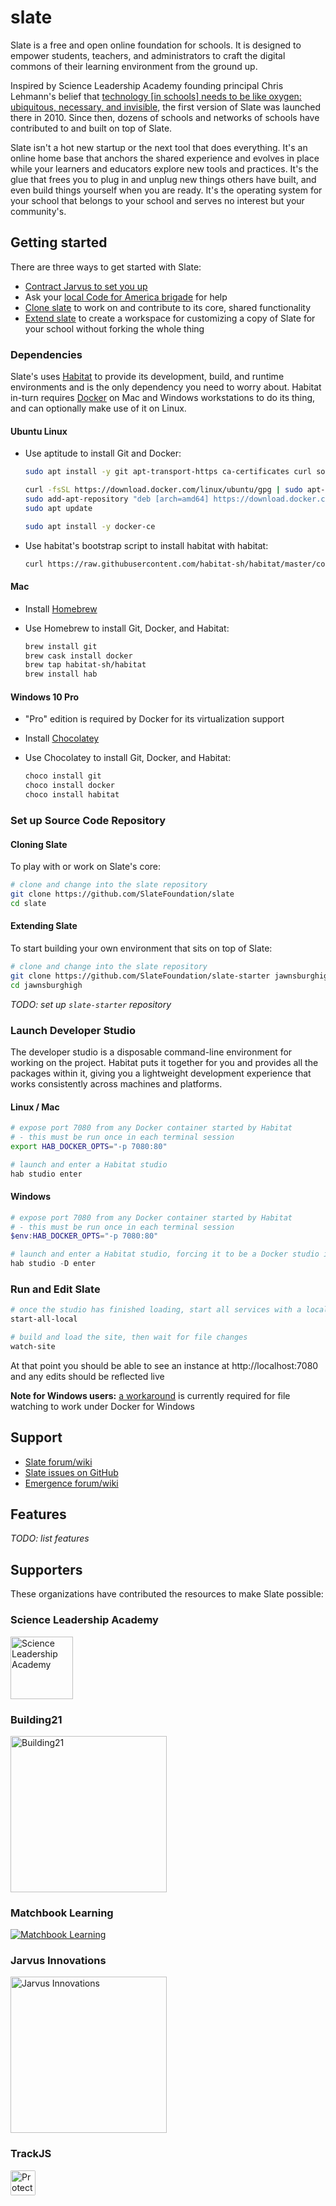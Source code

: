 # slate

Slate is a free and open online foundation for schools. It is designed to empower students, teachers, and administrators to craft the digital commons of their learning environment from the ground up.

Inspired by Science Leadership Academy founding principal Chris Lehmann's belief that [technology \[in schools\] needs to be like oxygen: ubiquitous, necessary, and invisible](https://www.youtube.com/watch?v=RUWzQYLqLLg), the first version of Slate was launched there in 2010. Since then, dozens of schools and networks of schools have contributed to and built on top of Slate.

Slate isn't a hot new startup or the next tool that does everything. It's an online home base that anchors the shared experience and evolves in place while your learners and educators explore new tools and practices. It's the glue that frees you to plug in and unplug new things others have built, and even build things yourself when you are ready. It's the operating system for your school that belongs to your school and serves no interest but your community's.

## Getting started

There are three ways to get started with Slate:

- [Contract Jarvus to set you up](https://jarv.us/education)
- Ask your [local Code for America brigade](http://brigade.codeforamerica.org/) for help
- [Clone slate](#cloning-slate) to work on and contribute to its core, shared functionality
- [Extend slate](#extending-slate) to create a workspace for customizing a copy of Slate for your school without forking the whole thing

### Dependencies

Slate's uses [Habitat](https://www.habitat.sh/) to provide its development, build, and runtime environments and is the only dependency you need to worry about. Habitat in-turn requires [Docker](https://www.docker.com/) on Mac and Windows workstations to do its thing, and can optionally make use of it on Linux.

#### Ubuntu Linux

- Use aptitude to install Git and Docker:

    ```bash
    sudo apt install -y git apt-transport-https ca-certificates curl software-properties-common

    curl -fsSL https://download.docker.com/linux/ubuntu/gpg | sudo apt-key add -
    sudo add-apt-repository "deb [arch=amd64] https://download.docker.com/linux/ubuntu bionic stable"
    sudo apt update

    sudo apt install -y docker-ce
    ```

- Use habitat's bootstrap script to install habitat with habitat:

    ```bash
    curl https://raw.githubusercontent.com/habitat-sh/habitat/master/components/hab/install.sh | sudo bash
    ```

#### Mac

- Install [Homebrew](https://brew.sh/)
- Use Homebrew to install Git, Docker, and Habitat:

    ```bash
    brew install git
    brew cask install docker
    brew tap habitat-sh/habitat
    brew install hab
    ```

#### Windows 10 Pro

- "Pro" edition is required by Docker for its virtualization support
- Install [Chocolatey](https://chocolatey.org/)
- Use Chocolatey to install Git, Docker, and Habitat:

    ```powershell
    choco install git
    choco install docker
    choco install habitat
    ```

### Set up Source Code Repository

#### Cloning Slate

To play with or work on Slate's core:

```bash
# clone and change into the slate repository
git clone https://github.com/SlateFoundation/slate
cd slate
```

#### Extending Slate

To start building your own environment that sits on top of Slate:

```bash
# clone and change into the slate repository
git clone https://github.com/SlateFoundation/slate-starter jawnsburghigh
cd jawnsburghigh
```

*TODO: set up `slate-starter` repository*

### Launch Developer Studio

The developer studio is a disposable command-line environment for working on the project. Habitat puts it together for you and provides all the packages within it, giving you a lightweight development experience that works consistently across machines and platforms.

#### Linux / Mac

```bash
# expose port 7080 from any Docker container started by Habitat
# - this must be run once in each terminal session
export HAB_DOCKER_OPTS="-p 7080:80"

# launch and enter a Habitat studio
hab studio enter
```

#### Windows

```powershell
# expose port 7080 from any Docker container started by Habitat
# - this must be run once in each terminal session
$env:HAB_DOCKER_OPTS="-p 7080:80"

# launch and enter a Habitat studio, forcing it to be a Docker studio instead a Windows native studio
hab studio -D enter
```

### Run and Edit Slate

```bash
# once the studio has finished loading, start all services with a local database
start-all-local

# build and load the site, then wait for file changes
watch-site
```

At that point you should be able to see an instance at http://localhost:7080 and any edits should be reflected live

**Note for Windows users:** [a workaround](https://gist.github.com/themightychris/8a016e655160598ede29b2cac7c04668) is currently required for file watching to work under Docker for Windows

## Support

- [Slate forum/wiki](http://forum.slate.is/)
- [Slate issues on GitHub](https://github.com/SlateFoundation/slate/issues)
- [Emergence forum/wiki](http://forum.emr.ge)

## Features

*TODO: list features*

## Supporters

These organizations have contributed the resources to make Slate possible:

### Science Leadership Academy

[<img alt="Science Leadership Academy" src="http://scienceleadership.org/img/logo.png" width="100">](http://scienceleadership.org)

### Building21

[<img alt="Building21" src="http://building21.org/wp-content/uploads/2017/04/logo_retina.png" width="250">](http://b-21.org)

### Matchbook Learning

[<img alt="Matchbook Learning" src="http://www.matchbooklearning.com/images/static/logo.png">](http://matchbooklearning.com)

### Jarvus Innovations

[<img alt="Jarvus Innovations" src="http://jarv.us/img/jarvus-logo.svg" width="250">](http://jarv.us)

### TrackJS

[<img src="https://trackjs.com/assets/external/badge.gif" height="40px" alt="Protected by TrackJS JavaScript Error Monitoring" style="border-radius:2px;">](https://trackjs.com/?utm_source=badges)
